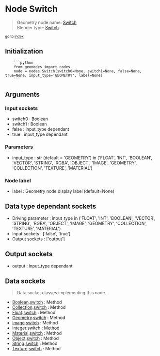 
# Node Switch

> Geometry node name: [Switch](https://docs.blender.org/manual/en/latest/modeling/geometry_nodes/utilities/switch.html)<br>
  Blender type: [Switch](https://docs.blender.org/api/current/bpy.types.GeometryNodeSwitch.html)
  
<sub>go to [index](/docs/index.md)</sub>

Initialization
--------------
        
        ```python
        from geonodes import nodes
        node = nodes.Switch(switch0=None, switch1=None, false=None, true=None, input_type='GEOMETRY', label=None)
        ```



## Arguments


### Input sockets

- switch0 : Boolean
- switch1 : Boolean
- false : input_type dependant
- true : input_type dependant

### Parameters

- input_type : str (default = 'GEOMETRY') in ('FLOAT', 'INT', 'BOOLEAN', 'VECTOR', 'STRING', 'RGBA', 'OBJECT', 'IMAGE', 'GEOMETRY', 'COLLECTION', 'TEXTURE', 'MATERIAL')

### Node label

- label : Geometry node display label (default=None)

## Data type dependant sockets

- Driving parameter : input_type in ('FLOAT', 'INT', 'BOOLEAN', 'VECTOR', 'STRING', 'RGBA', 'OBJECT', 'IMAGE', 'GEOMETRY', 'COLLECTION', 'TEXTURE', 'MATERIAL')
- Input sockets  : ['false', 'true']
- Output sockets : ['output']   
  
  

## Output sockets

- output : input_type dependant

## Data sockets

> Data socket classes implementing this node.
  
  
- [Boolean](/docs/sockets/Boolean.md).[switch](/docs/sockets/Boolean.md#switch) : Method
- [Collection](/docs/sockets/Collection.md).[switch](/docs/sockets/Collection.md#switch) : Method
- [Float](/docs/sockets/Float.md).[switch](/docs/sockets/Float.md#switch) : Method
- [Geometry](/docs/sockets/Geometry.md).[switch](/docs/sockets/Geometry.md#switch) : Method
- [Image](/docs/sockets/Image.md).[switch](/docs/sockets/Image.md#switch) : Method
- [Integer](/docs/sockets/Integer.md).[switch](/docs/sockets/Integer.md#switch) : Method
- [Material](/docs/sockets/Material.md).[switch](/docs/sockets/Material.md#switch) : Method
- [Object](/docs/sockets/Object.md).[switch](/docs/sockets/Object.md#switch) : Method
- [String](/docs/sockets/String.md).[switch](/docs/sockets/String.md#switch) : Method
- [Texture](/docs/sockets/Texture.md).[switch](/docs/sockets/Texture.md#switch) : Method
  
